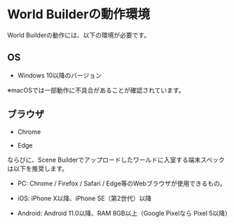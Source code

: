 # World Builderの動作環境

World Builderの動作には、以下の環境が必要です。

## OS

- Windows 10以降のバージョン

※macOSでは一部動作に不具合があることが確認されています。

## ブラウザ

- Chrome

- Edge

ならびに、Scene Builderでアップロードしたワールドに入室する端末スペックは以下を推奨します。

- PC: Chrome / Firefox / Safari / Edge等のWebブラウザが使用できるもの。

- iOS: iPhone X以降、iPhone SE（第2世代）以降

- Android: Android 11.0以降、RAM 8GB以上（Google Pixelなら Pixel 5以降）
